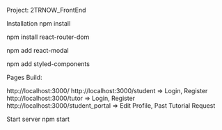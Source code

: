 Project: 2TRNOW_FrontEnd

Installation
npm install

npm install react-router-dom

npm add react-modal

npm add styled-components 


Pages Build:

http://localhost:3000/
http://localhost:3000/student => Login, Register
http://localhost:3000/tutor => Login, Register
http://localhost:3000/student_portal => Edit Profile, Past Tutorial Request


Start server
npm start
